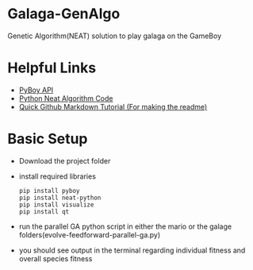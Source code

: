 # Galaga-GenAlgo
Genetic Algorithm(NEAT) solution to play galaga on the GameBoy
# Helpful Links
  * [PyBoy API](https://docs.pyboy.dk/index.html)
  * [Python Neat Algorithm Code](https://neat-python.readthedocs.io/en/latest/neat_overview.html)
  * [Quick Github Markdown Tutorial (For making the readme)](https://github.com/adam-p/markdown-here/wiki/Markdown-Cheatsheet)

# Basic Setup
  * Download the project folder
  * install required libraries
    
    ```
    pip install pyboy
    pip install neat-python
    pip install visualize
    pip install qt
    ```
  * run the parallel GA python script in either the mario or the galage folders(evolve-feedforward-parallel-ga.py)
  * you should see output in the terminal regarding individual fitness and overall species fitness


